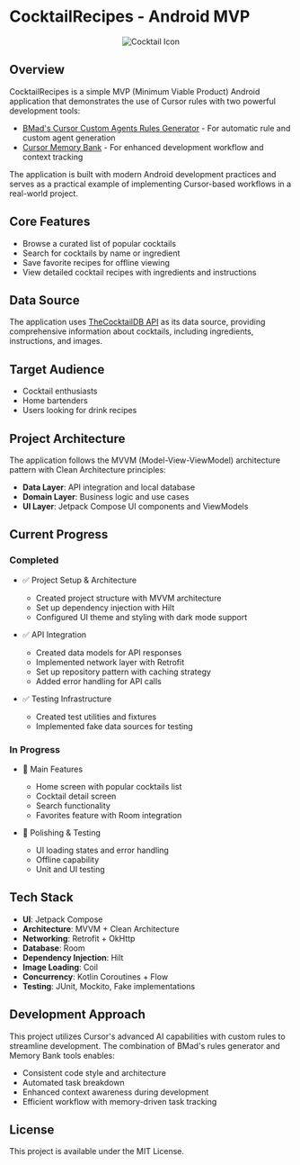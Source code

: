 # CocktailRecipes - Android MVP

<p align="center">
  <img src="https://img.icons8.com/color/96/000000/cocktail.png" alt="Cocktail Icon"/>
</p>

## Overview

CocktailRecipes is a simple MVP (Minimum Viable Product) Android application that demonstrates the use of Cursor rules with two powerful development tools:

- [BMad's Cursor Custom Agents Rules Generator](https://github.com/bmadcode/cursor-custom-agents-rules-generator) - For automatic rule and custom agent generation
- [Cursor Memory Bank](https://github.com/vanzan01/cursor-memory-bank) - For enhanced development workflow and context tracking

The application is built with modern Android development practices and serves as a practical example of implementing Cursor-based workflows in a real-world project.

## Core Features

- Browse a curated list of popular cocktails
- Search for cocktails by name or ingredient
- Save favorite recipes for offline viewing
- View detailed cocktail recipes with ingredients and instructions

## Data Source

The application uses [TheCocktailDB API](https://www.thecocktaildb.com/api.php) as its data source, providing comprehensive information about cocktails, including ingredients, instructions, and images.

## Target Audience

- Cocktail enthusiasts
- Home bartenders
- Users looking for drink recipes

## Project Architecture

The application follows the MVVM (Model-View-ViewModel) architecture pattern with Clean Architecture principles:

- **Data Layer**: API integration and local database
- **Domain Layer**: Business logic and use cases
- **UI Layer**: Jetpack Compose UI components and ViewModels

## Current Progress

### Completed
- ✅ Project Setup & Architecture
  - Created project structure with MVVM architecture
  - Set up dependency injection with Hilt
  - Configured UI theme and styling with dark mode support

- ✅ API Integration
  - Created data models for API responses
  - Implemented network layer with Retrofit
  - Set up repository pattern with caching strategy
  - Added error handling for API calls

- ✅ Testing Infrastructure
  - Created test utilities and fixtures
  - Implemented fake data sources for testing

### In Progress
- 🚧 Main Features
  - Home screen with popular cocktails list
  - Cocktail detail screen
  - Search functionality
  - Favorites feature with Room integration

- 🚧 Polishing & Testing
  - UI loading states and error handling
  - Offline capability
  - Unit and UI testing

## Tech Stack

- **UI**: Jetpack Compose
- **Architecture**: MVVM + Clean Architecture
- **Networking**: Retrofit + OkHttp
- **Database**: Room
- **Dependency Injection**: Hilt
- **Image Loading**: Coil
- **Concurrency**: Kotlin Coroutines + Flow
- **Testing**: JUnit, Mockito, Fake implementations

## Development Approach

This project utilizes Cursor's advanced AI capabilities with custom rules to streamline development. The combination of BMad's rules generator and Memory Bank tools enables:

- Consistent code style and architecture
- Automated task breakdown
- Enhanced context awareness during development
- Efficient workflow with memory-driven task tracking

## License

This project is available under the MIT License. 